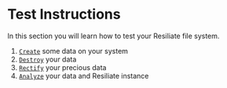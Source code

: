 # Test Instructions

In this section you will learn how to test your Resiliate file system.

1. [`Create`](/guide/test/create.html) some data on your system
2. [`Destroy`](/guide/test/destroy.html) your data
3. [`Rectify`](/guide/test/rectify.html) your precious data
4. [`Analyze`](/guide/test/analyze.html) your data and Resiliate instance
